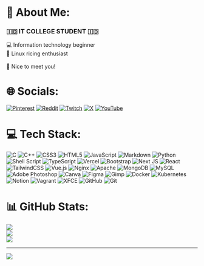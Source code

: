 # 💫 About Me:
### 🇮🇩 IT COLLEGE STUDENT 🇮🇩
💻 Information technology beginner<br>🐧 Linux ricing enthusiast<br><br>🥶 Nice to meet you!

# 🌐 Socials:
[![Pinterest](https://img.shields.io/badge/Pinterest-%23E60023.svg?logo=Pinterest&logoColor=white)](https://pinterest.com/winterbitia) [![Reddit](https://img.shields.io/badge/Reddit-%23FF4500.svg?logo=Reddit&logoColor=white)](https://reddit.com/user/winterbitia) [![Twitch](https://img.shields.io/badge/Twitch-%239146FF.svg?logo=Twitch&logoColor=white)](https://twitch.tv/winterbitia) [![X](https://img.shields.io/badge/X-black.svg?logo=X&logoColor=white)](https://x.com/winterbitia) [![YouTube](https://img.shields.io/badge/YouTube-%23FF0000.svg?logo=YouTube&logoColor=white)](https://youtube.com/@winterbitia) 

# 💻 Tech Stack:
![C](https://img.shields.io/badge/c-%2300599C.svg?style=flat-square&logo=c&logoColor=white) ![C++](https://img.shields.io/badge/c++-%2300599C.svg?style=flat-square&logo=c%2B%2B&logoColor=white) ![CSS3](https://img.shields.io/badge/css3-%231572B6.svg?style=flat-square&logo=css3&logoColor=white) ![HTML5](https://img.shields.io/badge/html5-%23E34F26.svg?style=flat-square&logo=html5&logoColor=white) ![JavaScript](https://img.shields.io/badge/javascript-%23323330.svg?style=flat-square&logo=javascript&logoColor=%23F7DF1E) ![Markdown](https://img.shields.io/badge/markdown-%23000000.svg?style=flat-square&logo=markdown&logoColor=white) ![Python](https://img.shields.io/badge/python-3670A0?style=flat-square&logo=python&logoColor=ffdd54) ![Shell Script](https://img.shields.io/badge/shell_script-%23121011.svg?style=flat-square&logo=gnu-bash&logoColor=white) ![TypeScript](https://img.shields.io/badge/typescript-%23007ACC.svg?style=flat-square&logo=typescript&logoColor=white) ![Vercel](https://img.shields.io/badge/vercel-%23000000.svg?style=flat-square&logo=vercel&logoColor=white) ![Bootstrap](https://img.shields.io/badge/bootstrap-%238511FA.svg?style=flat-square&logo=bootstrap&logoColor=white) ![Next JS](https://img.shields.io/badge/Next-black?style=flat-square&logo=next.js&logoColor=white) ![React](https://img.shields.io/badge/react-%2320232a.svg?style=flat-square&logo=react&logoColor=%2361DAFB) ![TailwindCSS](https://img.shields.io/badge/tailwindcss-%2338B2AC.svg?style=flat-square&logo=tailwind-css&logoColor=white) ![Vue.js](https://img.shields.io/badge/vue.js-%2335495e.svg?style=flat-square&logo=vuedotjs&logoColor=%234FC08D) ![Nginx](https://img.shields.io/badge/nginx-%23009639.svg?style=flat-square&logo=nginx&logoColor=white) ![Apache](https://img.shields.io/badge/apache-%23D42029.svg?style=flat-square&logo=apache&logoColor=white) ![MongoDB](https://img.shields.io/badge/MongoDB-%234ea94b.svg?style=flat-square&logo=mongodb&logoColor=white) ![MySQL](https://img.shields.io/badge/mysql-4479A1.svg?style=flat-square&logo=mysql&logoColor=white) ![Adobe Photoshop](https://img.shields.io/badge/adobe%20photoshop-%2331A8FF.svg?style=flat-square&logo=adobe%20photoshop&logoColor=white) ![Canva](https://img.shields.io/badge/Canva-%2300C4CC.svg?style=flat-square&logo=Canva&logoColor=white) ![Figma](https://img.shields.io/badge/figma-%23F24E1E.svg?style=flat-square&logo=figma&logoColor=white) ![Gimp](https://img.shields.io/badge/Gimp-657D8B?style=flat-square&logo=gimp&logoColor=FFFFFF) ![Docker](https://img.shields.io/badge/docker-%230db7ed.svg?style=flat-square&logo=docker&logoColor=white) ![Kubernetes](https://img.shields.io/badge/kubernetes-%23326ce5.svg?style=flat-square&logo=kubernetes&logoColor=white) ![Notion](https://img.shields.io/badge/Notion-%23000000.svg?style=flat-square&logo=notion&logoColor=white) ![Vagrant](https://img.shields.io/badge/vagrant-%231563FF.svg?style=flat-square&logo=vagrant&logoColor=white) ![XFCE](https://img.shields.io/badge/XFCE-%232284F2.svg?style=flat-square&logo=xfce&logoColor=white) ![GitHub](https://img.shields.io/badge/github-%23121011.svg?style=flat-square&logo=github&logoColor=white) ![Git](https://img.shields.io/badge/git-%23F05033.svg?style=flat-square&logo=git&logoColor=white)
# 📊 GitHub Stats:
![](https://github-readme-stats.vercel.app/api?username=winterbitia&theme=rose_pine&hide_border=true&include_all_commits=true&count_private=true)<br/>
![](https://github-readme-streak-stats.herokuapp.com/?user=winterbitia&theme=rose_pine&hide_border=true)<br/>
![](https://github-readme-stats.vercel.app/api/top-langs/?username=winterbitia&theme=rose_pine&hide_border=true&include_all_commits=true&count_private=true&layout=compact)


---
[![](https://visitcount.itsvg.in/api?id=winterbitia&icon=5&color=5)](https://visitcount.itsvg.in)
<!-- Proudly created with GPRM ( https://gprm.itsvg.in ) -->
